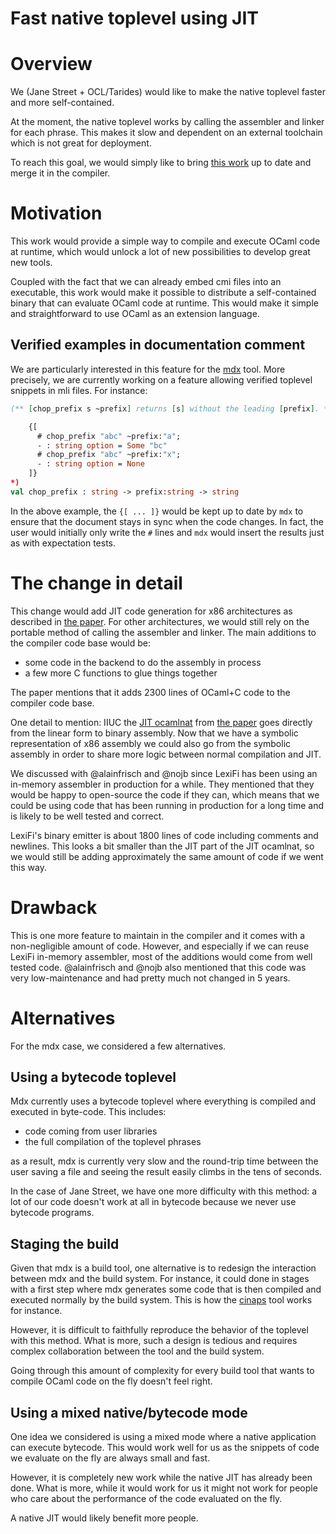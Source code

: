 # Fast native toplevel using JIT

# Overview

We (Jane Street + OCL/Tarides) would like to make the native toplevel
faster and more self-contained.

At the moment, the native toplevel works by calling the assembler and
linker for each phrase. This makes it slow and dependent on an
external toolchain which is not great for deployment.

To reach this goal, we would simply like to bring [this work][paper]
up to date and merge it in the compiler.

# Motivation

This work would provide a simple way to compile and execute OCaml code
at runtime, which would unlock a lot of new possibilities to develop
great new tools.

Coupled with the fact that we can already embed cmi files into an
executable, this work would make it possible to distribute a
self-contained binary that can evaluate OCaml code at runtime. This
would make it simple and straightforward to use OCaml as an extension
language.

## Verified  examples in documentation comment

We are particularly interested in this feature for the [mdx][mdx]
tool. More precisely, we are currently working on a feature allowing
verified toplevel snippets in mli files. For instance:

```ocaml
(** [chop_prefix s ~prefix] returns [s] without the leading [prefix]. *)

    {[
      # chop_prefix "abc" ~prefix:"a";
      - : string option = Some "bc"
      # chop_prefix "abc" ~prefix:"x";
      - : string option = None
    ]}
*)
val chop_prefix : string -> prefix:string -> string
```

In the above example, the `{[ ... ]}` would be kept up to date by
`mdx` to ensure that the document stays in sync when the code
changes. In fact, the user would initially only write the `#` lines
and `mdx` would insert the results just as with expectation tests.

# The change in detail

This change would add JIT code generation for x86 architectures as
described in [the paper][paper]. For other architectures, we would
still rely on the portable method of calling the assembler and linker.
The main additions to the compiler code base would be:

- some code in the backend to do the assembly in process
- a few more C functions to glue things together

The paper mentions that it adds 2300 lines of OCaml+C code to the
compiler code base.

One detail to mention: IIUC the [JIT ocamlnat][ocamlnat] from [the
paper][paper] goes directly from the linear form to binary
assembly. Now that we have a symbolic representation of x86 assembly
we could also go from the symbolic assembly in order to share more
logic between normal compilation and JIT.

We discussed with @alainfrisch and @nojb since LexiFi has been using
an in-memory assembler in production for a while. They mentioned that
they would be happy to open-source the code if they can, which means
that we could be using code that has been running in production for a
long time and is likely to be well tested and correct.

LexiFi's binary emitter is about 1800 lines of code including comments
and newlines. This looks a bit smaller than the JIT part of the JIT
ocamlnat, so we would still be adding approximately the same amount of
code if we went this way.

# Drawback

This is one more feature to maintain in the compiler and it comes with
a non-negligible amount of code. However, and especially if we can
reuse LexiFi in-memory assembler, most of the additions would come from
well tested code. @alainfrisch and @nojb also mentioned that this code
was very low-maintenance and had pretty much not changed in 5 years.

# Alternatives

For the mdx case, we considered a few alternatives.

## Using a bytecode toplevel

Mdx currently uses a bytecode toplevel where everything is compiled
and executed in byte-code. This includes:

- code coming from user libraries
- the full compilation of the toplevel phrases

as a result, mdx is currently very slow and the round-trip time
between the user saving a file and seeing the result easily climbs in
the tens of seconds.

In the case of Jane Street, we have one more difficulty with this
method: a lot of our code doesn't work at all in bytecode because we
never use bytecode programs.

## Staging the build

Given that mdx is a build tool, one alternative is to redesign the
interaction between mdx and the build system. For instance, it could
done in stages with a first step where mdx generates some code that is
then compiled and executed normally by the build system. This is how
the [cinaps][cinaps] tool works for instance.

However, it is difficult to faithfully reproduce the behavior of the
toplevel with this method. What is more, such a design is tedious and
requires complex collaboration between the tool and the build system.

Going through this amount of complexity for every build tool that wants
to compile OCaml code on the fly doesn't feel right.

## Using a mixed native/bytecode mode

One idea we considered is using a mixed mode where a native
application can execute bytecode. This would work well for us as the
snippets of code we evaluate on the fly are always small and fast.

However, it is completely new work while the native JIT has already
been done.  What is more, while it would work for us it might not work
for people who care about the performance of the code evaluated on the
fly.

A native JIT would likely benefit more people.

[mdx]: https://github.com/realworldocaml/mdx
[paper]: https://arxiv.org/pdf/1110.1029.pdf
[ocamlnat]: https://github.com/bmeurer/ocaml-experimental/
[cinaps]: https://github.com/ocaml-ppx/cinaps
